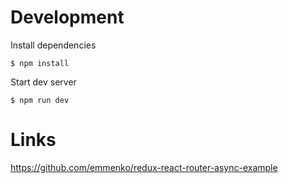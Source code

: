 # Development

Install dependencies

```$ npm install```

Start dev server

```$ npm run dev```

# Links
https://github.com/emmenko/redux-react-router-async-example
